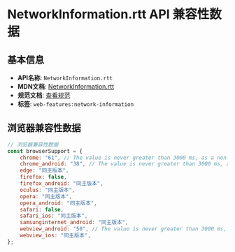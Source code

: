 # NetworkInformation.rtt API 兼容性数据

## 基本信息

- **API名称**: `NetworkInformation.rtt`
- **MDN文档**: [NetworkInformation.rtt](https://developer.mozilla.org/docs/Web/API/NetworkInformation/rtt)
- **规范文档**: [查看规范](https://wicg.github.io/netinfo/#dom-networkinformation-rtt)
- **标签**: `web-features:network-information`

## 浏览器兼容性数据

```javascript
// 浏览器兼容性数据
const browserSupport = {
    chrome: "61", // The value is never greater than 3000 ms, as a non-standard anti-fingerprinting measure.,
    chrome_android: "38", // The value is never greater than 3000 ms, as a non-standard anti-fingerprinting measure.,
    edge: "同主版本",
    firefox: false,
    firefox_android: "同主版本",
    oculus: "同主版本",
    opera: "同主版本",
    opera_android: "同主版本",
    safari: false,
    safari_ios: "同主版本",
    samsunginternet_android: "同主版本",
    webview_android: "50", // The value is never greater than 3000 ms, as a non-standard anti-fingerprinting measure.,
    webview_ios: "同主版本",
};

```

